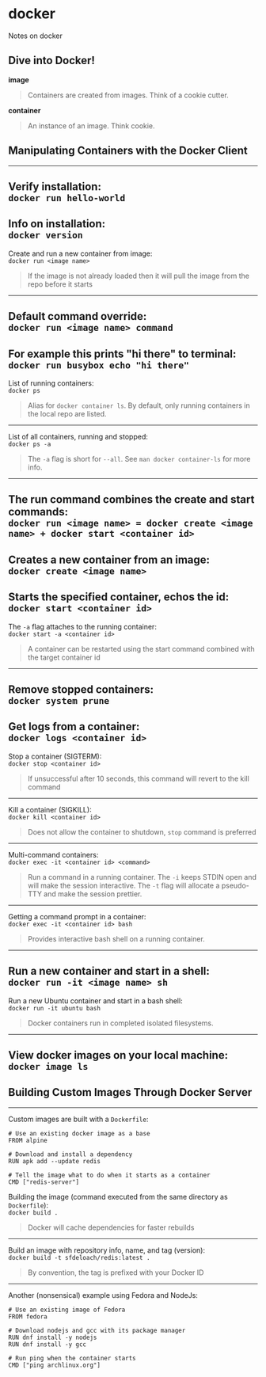 # docker
Notes on docker

## Dive into Docker!
**image**
> Containers are created from images. Think of a cookie cutter.

**container**
> An instance of an image. Think cookie.

## Manipulating Containers with the Docker Client
---
Verify installation:  
`docker run hello-world`
---
Info on installation:  
`docker version`
---
Create and run a new container from image:  
`docker run <image name>`   
> If the image is not already loaded then it will pull the image from the repo before it starts
---
Default command override:  
`docker run <image name> command`
---
For example this prints "hi there" to terminal:  
`docker run busybox echo "hi there"`  
---
List of running containers:  
`docker ps`  
> Alias for `docker container ls`. By default, only running containers in the local repo are listed.
---
List of all containers, running and stopped:  
`docker ps -a`  
> The `-a` flag is short for `--all`. See `man docker container-ls` for more info.
---
The run command combines the create and start commands:  
`docker run <image name> = docker create <image name> + docker start <container id>`  
---
Creates a new container from an image:  
`docker create <image name>`  
---
Starts the specified container, echos the id:  
`docker start <container id>`
---
The `-a` flag attaches to the running container:  
`docker start -a <container id>`  
> A container can be restarted using the start command combined with the target container id  
---
Remove stopped containers:  
`docker system prune`  
---
Get logs from a container:  
`docker logs <container id>`
---
Stop a container (SIGTERM):  
`docker stop <container id>`  
> If unsuccessful after 10 seconds, this command will revert to the kill command
---
Kill a container (SIGKILL):  
`docker kill <container id>`  
> Does not allow the container to shutdown, `stop` command is preferred
---
Multi-command containers:  
`docker exec -it <container id> <command>`  
> Run a command in a running container. The `-i` keeps STDIN open and will make the session
interactive. The `-t` flag will allocate a pseudo-TTY and make the session prettier.  
---
Getting a command prompt in a container:  
`docker exec -it <container id> bash`  
> Provides interactive bash shell on a running container.
---
Run a new container and start in a shell:  
`docker run -it <image name> sh`  
---
Run a new Ubuntu container and start in a bash shell:  
`docker run -it ubuntu bash`  
> Docker containers run in completed isolated filesystems.
---
View docker images on your local machine:  
`docker image ls`  
---
## Building Custom Images Through Docker Server
---
Custom images are built with a `Dockerfile`:  

    # Use an existing docker image as a base
    FROM alpine

    # Download and install a dependency
    RUN apk add --update redis

    # Tell the image what to do when it starts as a container
    CMD ["redis-server"]

Building the image (command executed from the same directory as `Dockerfile`):  
`docker build .`  
> Docker will cache dependencies for faster rebuilds
---
Build an image with repository info, name, and tag (version):  
`docker build -t sfdeloach/redis:latest .`  
> By convention, the tag is prefixed with your Docker ID
---
Another (nonsensical) example using Fedora and NodeJs:  

    # Use an existing image of Fedora
    FROM fedora

    # Download nodejs and gcc with its package manager
    RUN dnf install -y nodejs
    RUN dnf install -y gcc

    # Run ping when the container starts
    CMD ["ping archlinux.org"]


